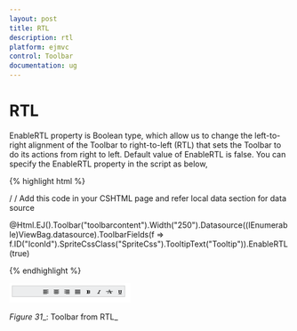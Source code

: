```yaml
---
layout: post
title: RTL
description: rtl
platform: ejmvc
control: Toolbar
documentation: ug
---
```


# RTL

EnableRTL property is Boolean type, which allow us to change the left-to-right alignment of the Toolbar to right-to-left (RTL) that sets the Toolbar to do its actions from right to left. Default value of EnableRTL is false. You can specify the EnableRTL property in the script as below, 



{% highlight html %}

/ / Add this code in your CSHTML page and refer local data section for data source

<div class="cols-sample-area">    @Html.EJ().Toolbar("toolbarcontent").Width("250").Datasource((IEnumerable<ToolbarLocalBinding>)ViewBag.datasource).ToolbarFields(f => f.ID("IconId").SpriteCssClass("SpriteCss").TooltipText("Tooltip")).EnableRTL(true) </div>



{% endhighlight %}



![](RTL_images/RTL_img1.png)


_Figure_ _31__: Toolbar from RTL_

